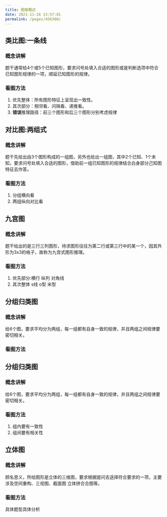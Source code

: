 ```yaml
---
title: 图推概述
date: 2021-11-26 13:57:01
permalink: /pages/456300/
---
```


## 类比图:一条线
### 概念讲解
题干通常给4个或5个已知图形，要求问号处填入合适的图形或是判断选项中符合已知图形规律的一项，顺延已知图形的规律。
### 看图方法
1. 优先整体：所有图形特征上呈现出一致性。
2. 其次部分：相邻看、问隔看、递推看。
3. **错误**推理路径：前三个图形和后三个图形分别考虑规律
## 对比图:两组式
### 概念讲解
题干先给出由3个图形构成的一组图，另外也给出一组图，其中2个已知、1个末知，要求问号处填入合适的图形，借助前一组已知图形的规律结合白身部分己知图特征去作答。
### 看图方法
1. 分组横向看
2. 两组纵向对比看
## 九宫图
### 概念讲解
题干给出的是三行三列图形，待求图形往往为第二行或第三行中的某一个，因其外形为3x3的格子，故称为九宫式图形推理。
### 看图方法
1. 优先部分:横行 纵列 对角线
2. 其次整体 s线 o型 米型
## 分组归类图
### 概念讲解
给6个图，要求平均分为两组，每一组都有自身一致的规律，并且两组之间规律要密切相关。
### 看图方法
## 分组归类图
### 概念讲解
给6个图，要求平均分为两组，每一组都有自身一致的规律，并且两组之间规律要密切相关。
### 看图方法
1. 组内要有一致性
2. 组间要有相关性

## 立体图
### 概念讲解
顾名思义，所给图形是立体的三维图，要求根据提问去迭择符合要求的一项，主要涉及空间重构、三视图、截面图 立体拼合合图等。
### 看图方法
具体题型具体分析
